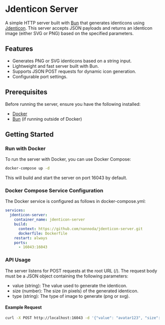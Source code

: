 # Jdenticon Server

A simple HTTP server built with [Bun](https://bun.sh/) that generates identicons using [Jdenticon](https://jdenticon.com/). This server accepts JSON payloads and returns an identicon image (either SVG or PNG) based on the specified parameters.

## Features

- Generates PNG or SVG identicons based on a string input.
- Lightweight and fast server built with Bun.
- Supports JSON POST requests for dynamic icon generation.
- Configurable port settings.

## Prerequisites

Before running the server, ensure you have the following installed:

- [Docker](https://www.docker.com/)
- [Bun](https://bun.sh/) (if running outside of Docker)

## Getting Started

### Run with Docker

To run the server with Docker, you can use Docker Compose:

```bash
docker-compose up -d
```

This will build and start the server on port 16043 by default.

### Docker Compose Service Configuration
The Docker service is configured as follows in docker-compose.yml:

```yaml
services:
  jdenticon-server:
    container_name: jdenticon-server
    build:
      context: https://github.com/nannoda/jdenticon-server.git
      dockerfile: Dockerfile
    restart: always
    ports:
      - 16043:16043
```

### API Usage

The server listens for POST requests at the root URL (/). The request body must be a JSON object containing the following parameters:

- value (string): The value used to generate the identicon.
- size (number): The size (in pixels) of the generated identicon.
- type (string): The type of image to generate (png or svg).
#### Example Request
```bash
curl -X POST http://localhost:16043 -d '{"value": "avatar123", "size": 240, "type": "png"}' -H "Content-Type: application/json" --output avatar.png
```

